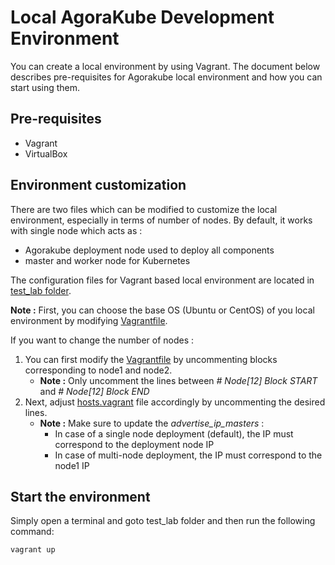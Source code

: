 # Local AgoraKube Development Environment

You can create a local environment by using Vagrant. 
The document below describes pre-requisites for Agorakube local environment and how you can start using them.

## Pre-requisites

* Vagrant
* VirtualBox

## Environment customization

There are two files which can be modified to customize the local environment, especially in terms of number of nodes. By default, it works with single node which acts as : 
- Agorakube deployment node used to deploy all components
- master and worker node for Kubernetes

The configuration files for Vagrant based local environment are located in [test_lab folder](/test_lab).

**Note :** First, you can choose the base OS (Ubuntu or CentOS) of you local environment by modifying [Vagrantfile](/test_lab/Vagrantfile). 

If you want to change the number of nodes :
1. You can first modify the [Vagrantfile](/test_lab/Vagrantfile) by uncommenting blocks corresponding to node1 and node2.
   - **Note :** Only uncomment the lines between *# Node[12] Block START* and *# Node[12] Block END*
2. Next, adjust [hosts.vagrant](/test_lab/hosts.vagrant) file accordingly by uncommenting the desired lines.
   - **Note :** Make sure to update the *advertise_ip_masters* :
     - In case of a single node deployment (default), the IP must correspond to the deployment node IP
     - In case of multi-node deployment, the IP must correspond to the node1 IP 
    

## Start the environment

Simply open a terminal and goto test_lab folder and then run the following command:

`vagrant up`
